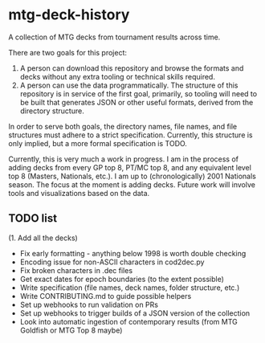 # mtg-deck-history
A collection of MTG decks from tournament results across time.

There are two goals for this project:
1. A person can download this repository and browse the formats and decks without any extra tooling or technical skills required.
2. A person can use the data programmatically. The structure of this repository is in service of the first goal, primarily, so tooling will need to be built that generates JSON or other useful formats, derived from the directory structure.

In order to serve both goals, the directory names, file names, and file structures must adhere to a strict specification. Currently, this structure is only implied, but a more formal specification is TODO.

Currently, this is very much a work in progress. I am in the process of adding decks from every GP top 8, PT/MC top 8, and any equivalent level top 8 (Masters, Nationals, etc.). I am up to (chronologically) 2001 Nationals season. The focus at the moment is adding decks. Future work will involve tools and visualizations based on the data.

## TODO list
(1. Add all the decks)
- Fix early formatting - anything below 1998 is worth double checking
- Encoding issue for non-ASCII characters in cod2dec.py
- Fix broken characters in .dec files
- Get exact dates for epoch boundaries (to the extent possible)
- Write specification (file names, deck names, folder structure, etc.)
- Write CONTRIBUTING.md to guide possible helpers
- Set up webhooks to run validation on PRs
- Set up webhooks to trigger builds of a JSON version of the collection
- Look into automatic ingestion of contemporary results (from MTG Goldfish or MTG Top 8 maybe)
